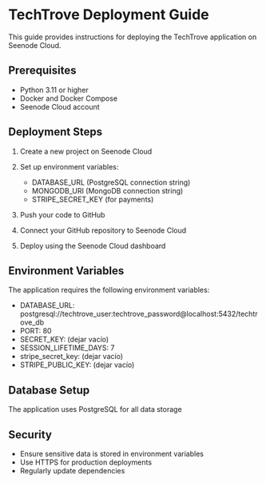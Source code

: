 # TechTrove Deployment Guide

This guide provides instructions for deploying the TechTrove application on Seenode Cloud.

## Prerequisites

- Python 3.11 or higher
- Docker and Docker Compose
- Seenode Cloud account

## Deployment Steps

1. Create a new project on Seenode Cloud
2. Set up environment variables:
   - DATABASE_URL (PostgreSQL connection string)
   - MONGODB_URI (MongoDB connection string)
   - STRIPE_SECRET_KEY (for payments)

3. Push your code to GitHub
4. Connect your GitHub repository to Seenode Cloud
5. Deploy using the Seenode Cloud dashboard

## Environment Variables

The application requires the following environment variables:
- DATABASE_URL: postgresql://techtrove_user:techtrove_password@localhost:5432/techtrove_db
- PORT: 80
- SECRET_KEY: (dejar vacío)
- SESSION_LIFETIME_DAYS: 7
- stripe_secret_key: (dejar vacío)
- STRIPE_PUBLIC_KEY: (dejar vacío)

## Database Setup

The application uses PostgreSQL for all data storage

## Security

- Ensure sensitive data is stored in environment variables
- Use HTTPS for production deployments
- Regularly update dependencies

